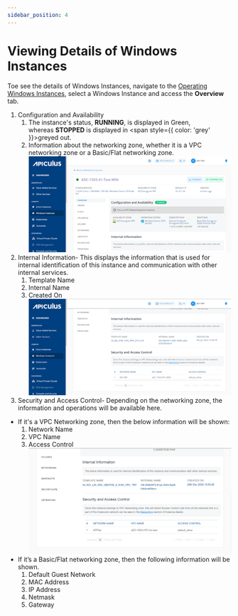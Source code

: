 ```yaml
---
sidebar_position: 4
---
```

# Viewing Details of Windows Instances

Toe see the details of Windows Instances, navigate to the [Operating Windows Instances](AboutWindowsInstances), select a Windows Instance and access the **Overview** tab.

1. Configuration and Availability
    1. The instance's status, **RUNNING**, is displayed in Green, whereas **STOPPED** is displayed in <span style={{ color: 'grey' }}>greyed</span> out.
    2. Information about the networking zone, whether it is a VPC networking zone or a Basic/Flat networking zone.
![Viewing Details of Windows Instances](img/ViewingDetailsofWindowsInstances1.png)
2. Internal Information- This displays the information that is used for internal identification of this instance and communication with other internal services.
    1. Template Name
    2. Internal Name
    3. Created On
![Viewing Details of Windows Instances](img/ViewingDetailsofWindowsInstances2.png)
3. Security and Access Control- Depending on the networking zone, the information and operations will be available here.
- If it's a VPC Networking zone, then the below information will be shown:
    1. Network Name
    2. VPC Name
    3. Access Control
![Viewing Details of Windows Instances](img/ViewingDetailsofWindowsInstances3.png)
- If it’s a Basic/Flat networking zone, then the following information will be shown.
    1. Default Guest Network
    2. MAC Address
    3. IP Address
    4. Netmask
    5. Gateway



